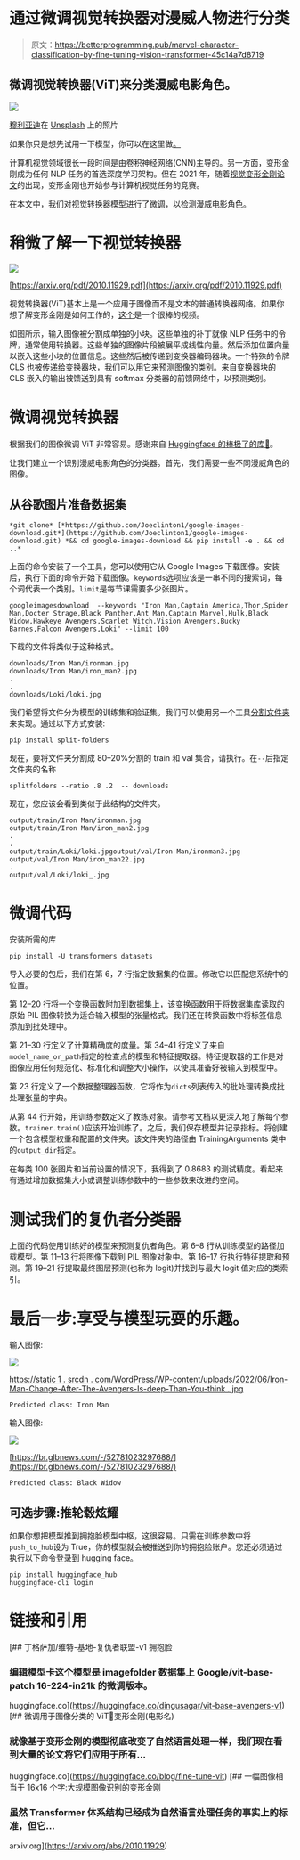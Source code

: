 # 通过微调视觉转换器对漫威人物进行分类

> 原文：<https://betterprogramming.pub/marvel-character-classification-by-fine-tuning-vision-transformer-45c14a7d8719>

## 微调视觉转换器(ViT)来分类漫威电影角色。

![](img/653614008539b16b657bdfb6332ae7e3.png)

[穆利亚迪](https://unsplash.com/es/@mullyadii?utm_source=medium&utm_medium=referral)在 [Unsplash](https://unsplash.com?utm_source=medium&utm_medium=referral) 上的照片

如果你只是想先试用一下模型，你可以在这里做[。](https://huggingface.co/dingusagar/vit-base-avengers-v1)

计算机视觉领域很长一段时间是由卷积神经网络(CNN)主导的。另一方面，变形金刚成为任何 NLP 任务的首选深度学习架构。但在 2021 年，随着[视觉变形金刚论文](https://arxiv.org/abs/2010.11929)的出现，变形金刚也开始参与计算机视觉任务的竞赛。

在本文中，我们对视觉转换器模型进行了微调，以检测漫威电影角色。

# **稍微了解一下视觉转换器**

![](img/21645eff7c5ebc96d0a9aa01c5d0a42f.png)

[https://arxiv.org/pdf/2010.11929.pdf](https://arxiv.org/pdf/2010.11929.pdf)

视觉转换器(ViT)基本上是一个应用于图像而不是文本的普通转换器网络。如果你想了解变形金刚是如何工作的，[这个](https://youtu.be/4Bdc55j80l8)是一个很棒的视频。

如图所示，输入图像被分割成单独的小块。这些单独的补丁就像 NLP 任务中的令牌，通常使用转换器。这些单独的图像片段被展平成线性向量。然后添加位置向量以嵌入这些小块的位置信息。这些然后被传递到变换器编码器块。一个特殊的令牌 CLS 也被传递给变换器块，我们可以用它来预测图像的类别。来自变换器块的 CLS 嵌入的输出被馈送到具有 softmax 分类器的前馈网络中，以预测类别。

# **微调视觉转换器**

根据我们的图像微调 ViT 非常容易。感谢来自 [Huggingface 的棒极了的库🤗](https://huggingface.co/)。

让我们建立一个识别漫威电影角色的分类器。首先，我们需要一些不同漫威角色的图像。

## **从谷歌图片准备数据集**

```
*git clone* [*https://github.com/Joeclinton1/google-images-download.git*](https://github.com/Joeclinton1/google-images-download.git) *&& cd google-images-download && pip install -e . && cd ..*
```

上面的命令安装了一个工具，您可以使用它从 Google Images 下载图像。安装后，执行下面的命令开始下载图像。`keywords`选项应该是一串不同的搜索词，每个词代表一个类别。`limit`是每节课需要多少张图片。

```
googleimagesdownload  --keywords "Iron Man,Captain America,Thor,Spider Man,Docter Strage,Black Panther,Ant Man,Captain Marvel,Hulk,Black Widow,Hawkeye Avengers,Scarlet Witch,Vision Avengers,Bucky Barnes,Falcon Avengers,Loki" --limit 100
```

下载的文件将类似于这种格式。

```
downloads/Iron Man/ironman.jpg
downloads/Iron Man/iron_man2.jpg
.
.
downloads/Loki/loki.jpg
```

我们希望将文件分为模型的训练集和验证集。我们可以使用另一个工具[分割文件夹](https://pypi.org/project/split-folders/)来实现。通过以下方式安装:

```
pip install split-folders
```

现在，要将文件夹分割成 80–20%分割的 train 和 val 集合，请执行。在`--`后指定文件夹的名称

```
splitfolders --ratio .8 .2  -- downloads
```

现在，您应该会看到类似于此结构的文件夹。

```
output/train/Iron Man/ironman.jpg
output/train/Iron Man/iron_man2.jpg
.
.
output/train/Loki/loki.jpgoutput/val/Iron Man/ironman3.jpg
output/val/Iron Man/iron_man22.jpg
.
output/val/Loki/loki_.jpg
```

# **微调代码**

安装所需的库

```
pip install -U transformers datasets
```

导入必要的包后，我们在第 6，7 行指定数据集的位置。修改它以匹配您系统中的位置。

第 12–20 行将一个变换函数附加到数据集上，该变换函数用于将数据集库读取的原始 PIL 图像转换为适合输入模型的张量格式。我们还在转换函数中将标签信息添加到批处理中。

第 21–30 行定义了计算精确度的度量。第 34–41 行定义了来自`model_name_or_path`指定的检查点的模型和特征提取器。特征提取器的工作是对图像应用任何规范化、标准化和调整大小操作，以使其准备好被输入到模型中。

第 23 行定义了一个数据整理器函数，它将作为`dicts`列表传入的批处理转换成批处理张量的字典。

从第 44 行开始，用训练参数定义了教练对象。请参考文档以更深入地了解每个参数。`trainer.train()`应该开始训练了。之后，我们保存模型并记录指标。将创建一个包含模型权重和配置的文件夹。该文件夹的路径由 TrainingArguments 类中的`output_dir`指定。

在每类 100 张图片和当前设置的情况下，我得到了 0.8683 的测试精度。看起来有通过增加数据集大小或调整训练参数中的一些参数来改进的空间。

# **测试我们的复仇者分类器**

上面的代码使用训练好的模型来预测复仇者角色。第 6–8 行从训练模型的路径加载模型。第 11–13 行将图像下载到 PIL 图像对象中。第 16–17 行执行特征提取和预测。第 19–21 行提取最终图层预测(也称为 logit)并找到与最大 logit 值对应的类索引。

# **最后一步:享受与模型玩耍的乐趣。**

输入图像:

![](img/7f7840f1a8791b28a2dfbb4563fd53b6.png)

[https://static 1 . srcdn . com/WordPress/WP-content/uploads/2022/06/Iron-Man-Change-After-The-Avengers-Is-deep-Than-You-think . jpg](https://static1.srcdn.com/wordpress/wp-content/uploads/2022/06/Iron-Man-Change-After-The-Avengers-Is-Deeper-Than-You-Thought.jpg)

```
Predicted class: Iron Man
```

输入图像:

![](img/a6546c9c68d2a332013791814d06585f.png)

[https://br.glbnews.com/-/52781023297688/](https://br.glbnews.com/-/52781023297688/)

```
Predicted class: Black Widow
```

## **可选步骤:推轮毂炫耀**

如果你想把模型推到拥抱脸模型中枢，这很容易。只需在训练参数中将`push_to_hub`设为 True，你的模型就会被推送到你的拥抱脸账户。您还必须通过执行以下命令登录到 hugging face。

```
pip install huggingface_hub
huggingface-cli login
```

# **链接和引用**

[](https://huggingface.co/dingusagar/vit-base-avengers-v1) [## 丁格萨加/维特-基地-复仇者联盟-v1 拥抱脸

### 编辑模型卡这个模型是 imagefolder 数据集上 Google/vit-base-patch 16-224-in21k 的微调版本。

huggingface.co](https://huggingface.co/dingusagar/vit-base-avengers-v1) [](https://huggingface.co/blog/fine-tune-vit) [## 微调用于图像分类的 ViT🤗变形金刚(电影名)

### 就像基于变形金刚的模型彻底改变了自然语言处理一样，我们现在看到大量的论文将它们应用于所有…

huggingface.co](https://huggingface.co/blog/fine-tune-vit) [](https://arxiv.org/abs/2010.11929) [## 一幅图像相当于 16x16 个字:大规模图像识别的变形金刚

### 虽然 Transformer 体系结构已经成为自然语言处理任务的事实上的标准，但它…

arxiv.org](https://arxiv.org/abs/2010.11929)